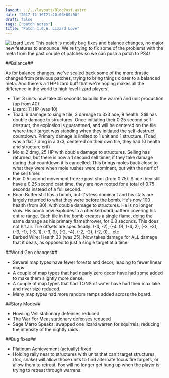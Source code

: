 ```yaml
---
layout: ../../layouts/BlogPost.astro
date: "2017-11-10T21:20:06+00:00"
draft: false
tags: ["patch notes"]
title: "Patch 1.0.6: Lizard Love"
---
```


![Lizard Love](https://i.imgur.com/ZzSOJYo.jpg)
This patch is mostly bug fixes and balance changes, no major new features to announce. We're trying to fix some of the problems with the meta from the past couple of patches so we can push a patch to PS4!

##Balance##

As for balance changes, we've scaled back some of the more drastic changes from previous patches, trying to bring things closer to a balanced meta. And there's a 1 HP lizard buff that we're hoping makes all the difference in the world to high level lizard players!

- Tier 3 units now take 45 seconds to build the warren and unit production (up from 40)
- Lizard: 11 HP (was 10)
- Toad: 9 damage to single tile, 3 damage to 3x3 aoe, 9 health. Still has double damage to structures. Once initiating their 0.25 second self-destruct, the explosion is guaranteed, and will be centered on the tile where their target was standing when they initiated the self-destruct countdown. Primary damage is limited to 1 unit and 1 structure. (Toad was a flat 7 dmg in a 3x3, centered on their own tile, they had 10 health and structure crit)
- Mole: 2 dmg, 25 HP with double damage to structures. Selling has returned, but there is now a 1 second sell timer, if they take damage during that countdown it is cancelled. This brings moles back close to what they were when mole rushes were dominant, but with the nerf of the sell timer.
- Fox: 0.5 second movement freeze post shot (from 0.75). Since they still have a 0.25 second cast time, they are now rooted for a total of 0.75 seconds instead of a full second.
- Boar: Butter still has a bomb, but it's less dominant and his stats are largely returned to what they were before the bomb. He's now 100 health (from 80), with double damage to structures. He is no longer slow. His bomb now explodes in a checkerboard pattern covering his entire range. Each tile in the bomb creates a single flame, doing the same damage as his primary flamethrower, for 0.8 seconds. This does not hit air. Tile offsets are specifically: (-4, -2), (-4, 0), (-4, 2), (-3, -3), (-3, -1), (-3, 1), (-3, 3), (-2, -4), (-2, -2), (-2, 0)... etc
- Barbed Wire: Health 30 (was 25). Now takes damage for ALL damage that it deals, as opposed to just a single target at a time.

##World Gen changes##

- Several map types have fewer forests and decor, leading to fewer linear maps.
- A couple of map types that had nearly zero decor have had some added to make them slightly more dense.
- A couple of map types that had TONS of water have had their max lake and river size reduced.
- Many map types had more random ramps added across the board.

##Story Mode##

- Howling Vell stationary defenses reduced
- The War For Meat stationary defenses reduced
- Sage Marro Speaks: swapped one lizard warren for squirrels, reducing the intensity of the nightly raids

##Bug fixes##

- Platinum Achievement (actually) fixed
- Holding rally near to structures with units that can't target structures (fox, snake) will allow those units to find alternate focus fire targets, or allow them to retreat. Fox will no longer get hung up when the player is trying to retreat through warrens.
